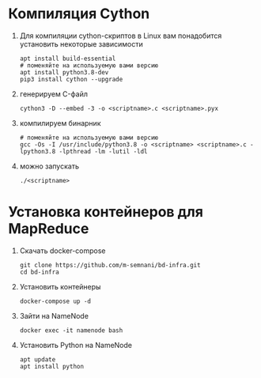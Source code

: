 # Компиляция Cython

1.  Для компиляции cython-скриптов в Linux вам понадобится установить некоторые зависимости
    
    ```shell
    apt install build-essential
    # поменяйте на используемую вами версию
    apt install python3.8-dev
    pip3 install cython --upgrade
    ```
2.  генерируем C-файл
    
    ```shell
    cython3 -D --embed -3 -o <scriptname>.c <scriptname>.pyx
    ```
3.  компилируем бинарник
    
    ```shell
    # поменяйте на используемую вами версию
    gcc -Os -I /usr/include/python3.8 -o <scriptname> <scriptname>.c -lpython3.8 -lpthread -lm -lutil -ldl
    ```
4.  можно запускать
    
    ```shell
    ./<scriptname>
    ```


# Установка контейнеров для MapReduce

1.  Скачать docker-compose
    
    ```shell
    git clone https://github.com/m-semnani/bd-infra.git
    cd bd-infra
    ```
2.  Установить контейнеры
    
    ```shell
    docker-compose up -d
    ```
3.  Зайти на NameNode
    
    ```shell
    docker exec -it namenode bash
    ```
4.  Установить Python на NameNode
    
    ```shell
    apt update
    apt install python
    ```

